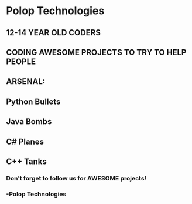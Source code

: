 # Polop Technologies

## 12-14 YEAR OLD CODERS
## CODING AWESOME PROJECTS TO TRY TO HELP PEOPLE
## ARSENAL:
## Python Bullets
## Java Bombs
## C# Planes
## C++ Tanks

### Don't forget to follow us for AWESOME projects!
### -Polop Technologies

<!--
**PolopTechnology/PolopTechnology** is a ✨ _special_ ✨ repository because its `README.md` (this file) appears on your GitHub profile.
